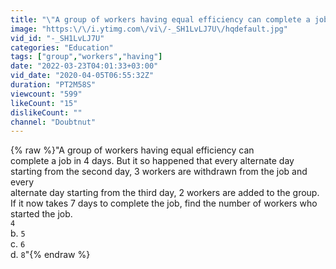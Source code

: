 ```yaml
---
title: "\"A group of workers having equal efficiency can complete a job in 4 days."
image: "https:\/\/i.ytimg.com\/vi\/-_SH1LvLJ7U\/hqdefault.jpg"
vid_id: "-_SH1LvLJ7U"
categories: "Education"
tags: ["group","workers","having"]
date: "2022-03-23T04:01:33+03:00"
vid_date: "2020-04-05T06:55:32Z"
duration: "PT2M58S"
viewcount: "599"
likeCount: "15"
dislikeCount: ""
channel: "Doubtnut"
---
```

{% raw %}&quot;A group of workers having equal efficiency can<br /> complete a job in 4 days. But it so happened that every alternate day<br /> starting from the second day, 3 workers are withdrawn from the job and every<br /> alternate day starting from the third day, 2 workers are added to the group.<br /> If it now takes 7 days to complete the job, find the number of workers who<br /> started the job. <br />`4`<br />b. `5`<br />c. `6`<br />d. `8`&quot;{% endraw %}
